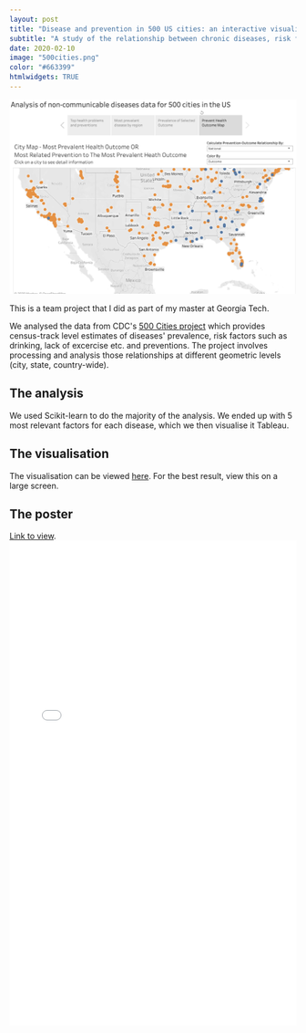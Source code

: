 ```yaml
---
layout: post
title: "Disease and prevention in 500 US cities: an interactive visualisation"
subtitle: "A study of the relationship between chronic diseases, risk factors and preventions in 500 US cities"
date: 2020-02-10
image: "500cities.png"
color: "#663399"
htmlwidgets: TRUE
---
```


![](/assets/images/500cities_screenshot.png)

This is a team project that I did as part of my master at Georgia Tech.

We analysed the data from CDC's [500 Cities project](https://www.cdc.gov/500cities/index.htm) which provides census-track level estimates of diseases' prevalence, risk factors such as drinking, lack of excercise etc. and preventions. The project involves processing and analysis those relationships at different geometric levels (city, state, country-wide).

## The analysis
We used Scikit-learn to do the majority of the analysis. We ended up with 5 most relevant factors for each disease, which we then visualise it Tableau.

## The visualisation
The visualisation can be viewed [here](https://public.tableau.com/profile/tri1422#!/vizhome/VizExamples2019_1_2_15543742823730/Story). For the best result, view this on a large screen.

## The poster

[Link to view](/assets/files/500cities.pdf).
<embed style="width:100%; height:850px" src="/assets/files/500cities.pdf" type="application/pdf" />

